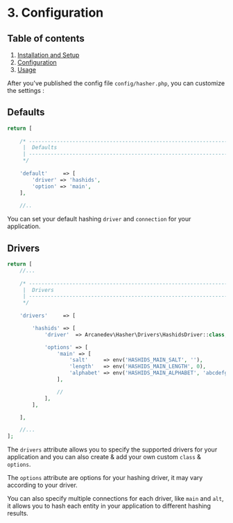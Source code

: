 # 3. Configuration

## Table of contents

  1. [Installation and Setup](1-Installation-and-Setup.md)
  2. [Configuration](2-Configuration.md)
  3. [Usage](3-Usage.md)

After you've published the config file `config/hasher.php`, you can customize the settings :

## Defaults

```php
return [
    
    /* -----------------------------------------------------------------
     |  Defaults
     | -----------------------------------------------------------------
     */
         
    'default'     => [
        'driver' => 'hashids',
        'option' => 'main',
    ],
    
    //..
```

You can set your default hashing `driver` and `connection` for your application.

## Drivers

```php
return [
    //...
    
    /* -----------------------------------------------------------------
     |  Drivers
     | -----------------------------------------------------------------
     */
     
    'drivers'     => [

        'hashids' => [
            'driver'  => Arcanedev\Hasher\Drivers\HashidsDriver::class,

            'options' => [
                'main' => [
                    'salt'     => env('HASHIDS_MAIN_SALT', ''),
                    'length'   => env('HASHIDS_MAIN_LENGTH', 0),
                    'alphabet' => env('HASHIDS_MAIN_ALPHABET', 'abcdefghijklmnopqrstuvwxyzABCDEFGHIJKLMNOPQRSTUVWXYZ1234567890'),
                ],

                //
            ],
        ],

    ],

    //...
];
```

The `drivers` attribute allows you to specify the supported drivers for your application and you can also create & add your own custom `class` & `options`.  

The `options` attribute are options for your hashing driver, it may vary according to your driver.

You can also specify multiple connections for each driver, like `main` and `alt`, it allows you to hash each entity in your application to different hashing results.
